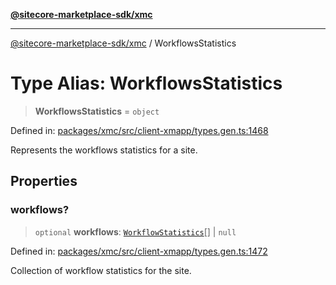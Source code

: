 [**@sitecore-marketplace-sdk/xmc**](../README.md)

***

[@sitecore-marketplace-sdk/xmc](../README.md) / WorkflowsStatistics

# Type Alias: WorkflowsStatistics

> **WorkflowsStatistics** = `object`

Defined in: [packages/xmc/src/client-xmapp/types.gen.ts:1468](https://github.com/Sitecore/sitecore-marketplace-sdk/blob/af886e6134b8d1079ef5b8ef70b7eb2f1d9c8aeb/packages/xmc/src/client-xmapp/types.gen.ts#L1468)

Represents the workflows statistics for a site.

## Properties

### workflows?

> `optional` **workflows**: [`WorkflowStatistics`](WorkflowStatistics.md)[] \| `null`

Defined in: [packages/xmc/src/client-xmapp/types.gen.ts:1472](https://github.com/Sitecore/sitecore-marketplace-sdk/blob/af886e6134b8d1079ef5b8ef70b7eb2f1d9c8aeb/packages/xmc/src/client-xmapp/types.gen.ts#L1472)

Collection of workflow statistics for the site.
